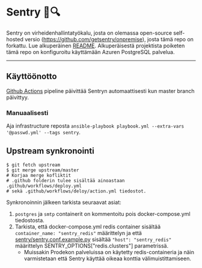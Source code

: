 # Sentry :bug::mag:

Sentry on virheidenhallintatyökalu, josta on olemassa open-source self-hosted versio (<https://github.com/getsentry/onpremise>), josta tämä repo on forkattu. Lue alkuperäinen [README](https://github.com/getsentry/onpremise/blob/master/README.md). Alkuperäisestä projektista poiketen tämä repo on konfiguroitu käyttämään Azuren PostgreSQL palvelua.

---

## Käyttöönotto

[Github Actions](./.github/workflows/deploy.yml) pipeline päivittää Sentryn automaattisesti kun master branch päivittyy.

### Manuaalisesti

Aja infrastructure reposta `ansible-playbook playbook.yml --extra-vars '@passwd.yml' --tags sentry`.

## Upstream synkronointi

```
$ git fetch upstream
$ git merge upstream/master
# Korjaa merge kofliktit
# .github folderin tulee sisältää ainoastaan .github/workflows/deploy.yml
# sekä .github/workflows/deloy/action.yml tiedostot.
```

Synkronoinnin jälkeen tarkista seuraavat asiat:

1. `postgres` ja `smtp` containerit on kommentoitu pois docker-compose.yml tiedostosta.
2. Tarkista, että docker-compose.yml redis container sisältää `container_name: "sentry_redis"` määrittelyn ja että [sentry/sentry.conf.example.py](sentry/sentry.conf.example.py) sisältää `"host": "sentry_redis"` määrittelyn SENTRY_OPTIONS["redis.clusters"] parametrissä.
   - Muissakin Prodekon palveluissa on käytetty redis-containeria ja näin varmistetaan että Sentry käyttää oikeaa konttia välimuistittamiseen.
